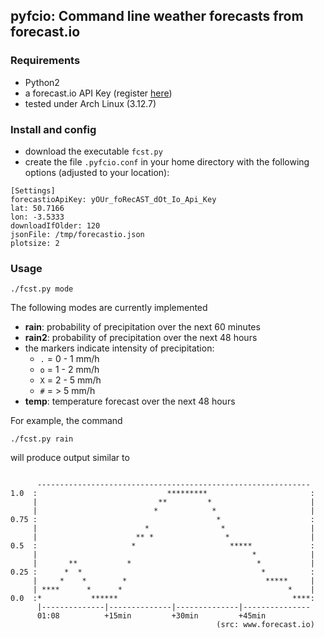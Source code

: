 ## pyfcio: Command line weather forecasts from forecast.io ##

### Requirements ###

* Python2
* a forecast.io API Key (register [here](https://developer.forecast.io/register))
* tested under Arch Linux (3.12.7)

### Install and config ###

* download the executable `fcst.py` 
* create the file `.pyfcio.conf` in your home directory with the following options (adjusted to your location):

```
[Settings]
forecastioApiKey: yOUr_foRecAST_dOt_Io_Api_Key
lat: 50.7166
lon: -3.5333
downloadIfOlder: 120
jsonFile: /tmp/forecastio.json
plotsize: 2
```



### Usage ###

```
./fcst.py mode
```

The following modes are currently implemented

* **rain**: probability of precipitation over the next 60 minutes
* **rain2**: probability of precipitation over the next 48 hours
* the markers indicate intensity of precipitation:
    + `.` = 0 - 1 mm/h
    + `o` = 1 - 2 mm/h
    + `X` = 2 - 5 mm/h
    + `#` =   > 5 mm/h
* **temp**: temperature forecast over the next 48 hours


For example, the command

```
./fcst.py rain
```

will produce output similar to

```

      ------------------------------------------------------------- 
1.0  :                             *********                       :
     |                           **         *                      |
     |                          *            *                     |
0.75 :                                        *                    :
     |                        *                *                   |
     |                      ** *                *                  |
0.5  :                     *                     *****             :
     |                                                *            |
     |       **           *                            *           |
0.25 :      *  *                                        *          :
     |     *    *        *                               *****     |
     | ****      *      *                                     *    |
0.0  :*           ******                                       ****:
      |--------------|--------------|--------------|--------------- 
      01:08          +15min         +30min         +45min          
                                              (src: www.forecast.io)

```


